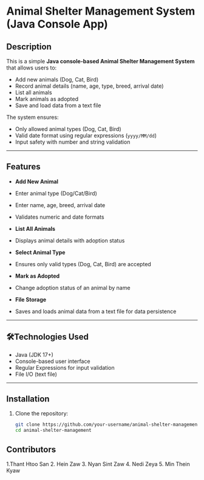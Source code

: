 #  Animal Shelter Management System (Java Console App)

## Description
This is a simple **Java console-based Animal Shelter Management System** that allows users to:
-  Add new animals (Dog, Cat, Bird)
-  Record animal details (name, age, type, breed, arrival date)
-  List all animals
-  Mark animals as adopted
-  Save and load data from a text file

The system ensures:
-  Only allowed animal types (Dog, Cat, Bird)
-  Valid date format using regular expressions (`yyyy/MM/dd`)
-  Input safety with number and string validation

---

##  Features
-  **Add New Animal**
  - Enter animal type (Dog/Cat/Bird)
  - Enter name, age, breed, arrival date
  - Validates numeric and date formats

-  **List All Animals**
  - Displays animal details with adoption status

-  **Select Animal Type**
  - Ensures only valid types (Dog, Cat, Bird) are accepted

-  **Mark as Adopted**
  - Change adoption status of an animal by name

-  **File Storage**
  - Saves and loads animal data from a text file for data persistence

---

## 🛠Technologies Used
- Java (JDK 17+)
- Console-based user interface
- Regular Expressions for input validation
- File I/O (text file)

---

## Installation
1. Clone the repository:
   ```bash
   git clone https://github.com/your-username/animal-shelter-management.git
   cd animal-shelter-management
## Contributors
1.Thant Htoo San
2. Hein Zaw
3. Nyan Sint Zaw
4. Nedi Zeya
5. Min Thein Kyaw
